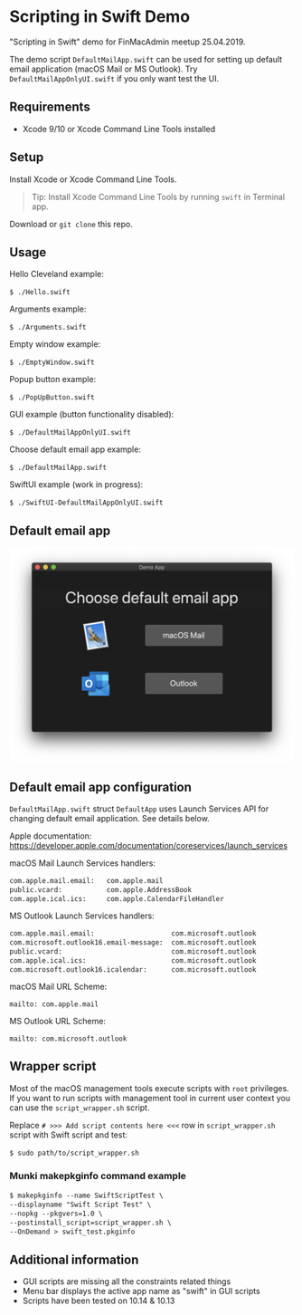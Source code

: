 # Scripting in Swift Demo

"Scripting in Swift" demo for FinMacAdmin meetup 25.04.2019.

The demo script `DefaultMailApp.swift` can be used for setting up default email application (macOS Mail or MS Outlook). Try `DefaultMailAppOnlyUI.swift` if you only want test the UI.

## Requirements

* Xcode 9/10 or Xcode Command Line Tools installed

## Setup

Install Xcode or Xcode Command Line Tools.

> Tip: Install Xcode Command Line Tools by running `swift` in Terminal app.

Download or `git clone` this repo.

## Usage

Hello Cleveland example:

`$ ./Hello.swift`

Arguments example:

`$ ./Arguments.swift`

Empty window example:

`$ ./EmptyWindow.swift`

Popup button example:

`$ ./PopUpButton.swift`

GUI example (button functionality disabled):

`$ ./DefaultMailAppOnlyUI.swift`

Choose default email app example:

`$ ./DefaultMailApp.swift`

SwiftUI example (work in progress):

`$ ./SwiftUI-DefaultMailAppOnlyUI.swift`

## Default email app

![Demo app](DemoApp.png)

## Default email app configuration

`DefaultMailApp.swift` struct `DefaultApp` uses Launch Services API for changing default email application. See details below.

Apple documentation: https://developer.apple.com/documentation/coreservices/launch_services

macOS Mail Launch Services handlers:

```
com.apple.mail.email:   com.apple.mail
public.vcard:           com.apple.AddressBook
com.apple.ical.ics:     com.apple.CalendarFileHandler
```

MS Outlook Launch Services handlers:

```
com.apple.mail.email:                   com.microsoft.outlook
com.microsoft.outlook16.email-message:  com.microsoft.outlook
public.vcard:                           com.microsoft.outlook
com.apple.ical.ics:                     com.microsoft.outlook
com.microsoft.outlook16.icalendar:      com.microsoft.outlook
```

macOS Mail URL Scheme:

```
mailto: com.apple.mail
```

MS Outlook URL Scheme:

```
mailto: com.microsoft.outlook
```

## Wrapper script

Most of the macOS management tools execute scripts with `root` privileges. If you want to run scripts with management tool in current user context you can use the `script_wrapper.sh` script.

Replace `# >>> Add script contents here <<<` row in `script_wrapper.sh` script with Swift script and test:

`$ sudo path/to/script_wrapper.sh`

### Munki makepkginfo command example

```
$ makepkginfo --name SwiftScriptTest \
--displayname "Swift Script Test" \
--nopkg --pkgvers=1.0 \
--postinstall_script=script_wrapper.sh \
--OnDemand > swift_test.pkginfo
```

## Additional information

* GUI scripts are missing all the constraints related things
* Menu bar displays the active app name as "swift" in GUI scripts
* Scripts have been tested on 10.14 & 10.13

